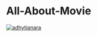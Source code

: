 # All-About-Movie
[![adhytianara](https://circleci.com/gh/adhytianara/All-About-Movie.svg?style=svg)](https://circleci.com/gh/adhytianara/All-About-Movie)
